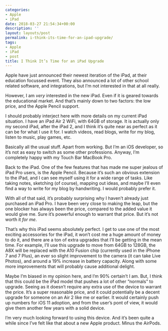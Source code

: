 ```yaml
---
categories:
- Apple
- iPad
date: 2018-03-27 21:54:34+00:00
description: ''
layout: layouts/post
permalink: i-think-its-time-for-an-ipad-upgrade/
tags:
- Apple
- iPad
- post
title: I Think It’s Time for an iPad Upgrade
---
```


<p>Apple have just announced their newest iteration of the iPad, at their education focussed event. They also announced a lot of other school related software, and integrations, but I’m not interested in that at all really.</p>
<p>However, I am <em>very</em> interested in the new iPad. Even if it is geared towards the educational market. And that’s mainly down to two factors: the low price, and the Apple Pencil support.</p>
<p>I should probably interject here with more details on my current iPad situation. I have an iPad Air 2 WiFi, with 64GB of storage. It is actually only my second iPad, after the iPad 2, and I think it’s quite near as perfect as it can be for what I use it for. I watch videos, read blogs, write for my blog, listen to music, play games, etc. </p>
<p>Basically all the usual stuff. Apart from working. But I’m an iOS developer, so it’s not as easy to switch as some other professions. Anyway, I’m completely happy with my Touch Bar MacBook Pro.</p>
<p>Back to the iPad. One of the few features that has made me super jealous of iPad Pro users, is the Apple Pencil. Because it’s such an obvious extension to the iPad, and I can see myself using it for a wide range of tasks. Like taking notes, sketching (of course), mapping out ideas, and maybe I’ll even find a way to write for my blog by handwriting. I would probably prefer it.</p>
<p>With all of that said, it’s probably surprising why I haven’t already just purchased an iPad Pro. I have been very close to making the leap, but the one blocker has always been the price, compared to the added value it would give me. Sure it’s powerful enough to warrant that price. But it’s not worth it <em>for me</em>.</p>
<p>That’s why this iPad seems absolutely perfect. I get to use one of the most exciting accessories for the iPad, it won’t cost me a huge amount of money to do it, and there are a ton of extra upgrades that I’ll be getting in the mean time. For example, I’ll use this upgrade to move from 64GB to 128GB, the A8X will be replaced with the A10 Fusion chip (currently used in the iPhone 7 and 7 Plus), an ever so slight improvement to the camera (it can take Live Photos), and around a 19% increase in battery capacity. Along with some more improvements that will probably cause additional delight.</p>
<p>Maybe I’m biased in my opinion here, and I’m 90% certain’t I am. But, I think that this could be the iPad model that pushes a lot of other “normals” to upgrade. Seeing as it doesn’t require any extra use of the device to warrant the price. It’s a super reasonable price, and it could potentially be a decent upgrade for someone on an Air 2 like me or earlier. It would certainly push up numbers for iOS 11 adoption, and from the user’s pont of view, it would give them another few years with a solid device.</p>
<p>I’m very much looking forward to using this device. And it’s been quite a while since I’ve felt like that about a new Apple product. Minus the AirPods.</p>